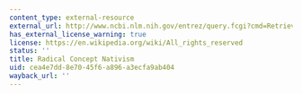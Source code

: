 ```yaml
---
content_type: external-resource
external_url: http://www.ncbi.nlm.nih.gov/entrez/query.fcgi?cmd=Retrieve&db=PubMed&dopt=Citation&list_uids=12208650
has_external_license_warning: true
license: https://en.wikipedia.org/wiki/All_rights_reserved
status: ''
title: Radical Concept Nativism
uid: cea4e7dd-8e70-45f6-a896-a3ecfa9ab404
wayback_url: ''
---
```

